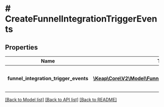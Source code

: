 # # CreateFunnelIntegrationTriggerEvents

## Properties

Name | Type | Description | Notes
------------ | ------------- | ------------- | -------------
**funnel_integration_trigger_events** | [**\Keap\Core\V2\Model\FunnelIntegrationTriggerEventDTO[]**](FunnelIntegrationTriggerEventDTO.md) | A list of trigger events to be created. | [optional]

[[Back to Model list]](../../README.md#models) [[Back to API list]](../../README.md#endpoints) [[Back to README]](../../README.md)
